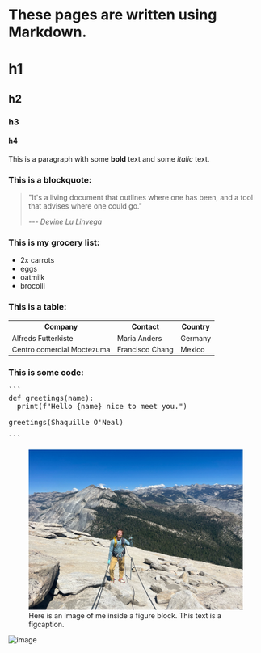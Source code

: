 # These pages are written using Markdown.

# h1
## h2
### h3
#### h4


This is a paragraph with some **bold** text and some *italic* text.

### This is a blockquote:

<blockquote> <p>"It's a living document that outlines where one has 
 been, and a tool that advises where one could go."</p>

<p><cite>--- Devine Lu Linvega</cite></p>
</blockquote>

### This is my grocery list:
<ul>
  <li>2x carrots</li>
  <li>eggs</li>
  <li>oatmilk</li>
  <li>brocolli</li>
</ul>


### This is a table:

 <table>
  <tr>
    <th>Company</th>
    <th>Contact</th>
    <th>Country</th>
  </tr>
  <tr>
    <td>Alfreds Futterkiste</td>
    <td>Maria Anders</td>
    <td>Germany</td>
  </tr>
  <tr>
    <td>Centro comercial Moctezuma</td>
    <td>Francisco Chang</td>
    <td>Mexico</td>
  </tr>
</table> 

### This is some code:

<pre>
```
def greetings(name):
  print(f"Hello {name} nice to meet you.")

greetings(Shaquille O'Neal)

```
</pre>


<figure><img  alt="Thomas standing on top of Half Dome in Yosemite National Park." loading="lazy" src="/assets/images/thomas.jpg">
<figcaption>Here is an image of me inside a figure block. This text is a figcaption.</figcaption>
</figure>


![image](/assets/images/starvan.jpg)